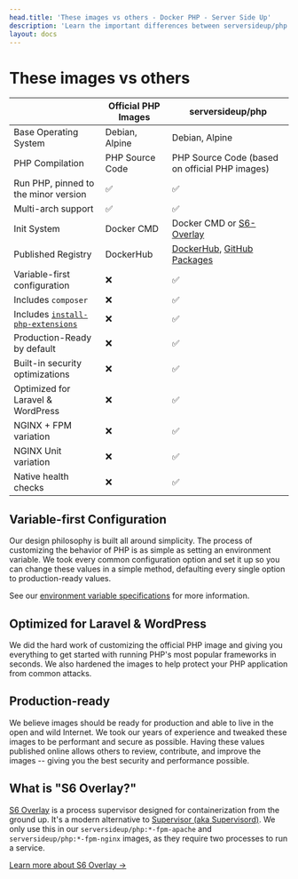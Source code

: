 ```yaml
---
head.title: 'These images vs others - Docker PHP - Server Side Up'
description: 'Learn the important differences between serversideup/php and other PHP images.'
layout: docs
---
```


# These images vs others

| | **Official PHP Images** |**serversideup/php** |
|-------------------------|-------------------------|---------------------|
| Base Operating System | Debian, Alpine | Debian, Alpine |
| PHP Compilation | PHP Source Code | PHP Source Code (based on official PHP images) |
| Run PHP, pinned to the minor version | ✅ | ✅ |
| Multi-arch support | ✅ | ✅ |
| Init System | Docker CMD | Docker CMD or [S6-Overlay](https://github.com/just-containers/s6-overlay) |
| Published Registry| DockerHub | [DockerHub](https://hub.docker.com/r/serversideup/php), [GitHub Packages](https://github.com/serversideup/docker-php/pkgs/container/php) |
| Variable-first configuration | ❌ | ✅ |
| Includes `composer` | ❌ | ✅ |
| Includes [`install-php-extensions`](https://github.com/mlocati/docker-php-extension-installer) | ❌ | ✅ |
| Production-Ready by default| ❌ | ✅ |
| Built-in security optimizations | ❌ | ✅ |
| Optimized for Laravel & WordPress| ❌ | ✅ |
| NGINX + FPM variation| ❌ | ✅ |
| NGINX Unit variation| ❌ | ✅ |
| Native health checks | ❌ | ✅ |

## Variable-first Configuration
Our design philosophy is built all around simplicity. The process of customizing the behavior of PHP is as simple as setting an environment variable. We took every common configuration option and set it up so you can change these values in a simple method, defaulting every single option to production-ready values.

See our [environment variable specifications](/docs/reference/environment-variable-specification) for more information.

## Optimized for Laravel & WordPress
We did the hard work of customizing the official PHP image and giving you everything to get started with running PHP's most popular frameworks in seconds. We also hardened the images to help protect your PHP application from common attacks.

## Production-ready
We believe images should be ready for production and able to live in the open and wild Internet. We took our years of experience and tweaked these images to be performant and secure as possible. Having these values published online allows others to review, contribute, and improve the images -- giving you the best security and performance possible.

## What is "S6 Overlay?"
[S6 Overlay](https://github.com/just-containers/s6-overlay) is a process supervisor designed for containerization from the ground up. It's a modern alternative to [Supervisor (aka Supervisord)](https://supervisord.org/). We only use this in our `serversideup/php:*-fpm-apache` and `serversideup/php:*-fpm-nginx` images, as they require two processes to run a service.

[Learn more about S6 Overlay →](/docs/guide/using-s6-overlay)